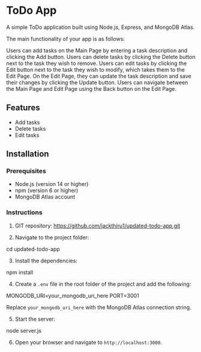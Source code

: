 # ToDo App

A simple ToDo application built using Node.js, Express, and MongoDB Atlas.
   
The main functionality of your app is as follows:

Users can add tasks on the Main Page by entering a task description and clicking the Add button.
Users can delete tasks by clicking the Delete button next to the task they wish to remove.
Users can edit tasks by clicking the Edit button next to the task they wish to modify, which takes them to the Edit Page. On the Edit Page, they can update the task description and save their changes by clicking the Update button.
Users can navigate between the Main Page and Edit Page using the Back button on the Edit Page.


## Features

- Add tasks
- Delete tasks
- Edit tasks

## Installation

### Prerequisites

- Node.js (version 14 or higher)
- npm (version 6 or higher)
- MongoDB Atlas account

### Instructions

1. GIT repository: https://github.com/jackthiru1/updated-todo-app.git


2. Navigate to the project folder:

cd updated-todo-app


3. Install the dependencies:

npm install


4. Create a `.env` file in the root folder of the project and add the following:

MONGODB_URI=your_mongodb_uri_here
PORT=3001


Replace `your_mongodb_uri_here` with the MongoDB Atlas connection string.

5. Start the server:

node server.js


6. Open your browser and navigate to `http://localhost:3000`.




